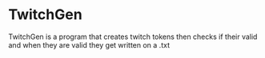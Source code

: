 # TwitchGen
TwitchGen is a program that creates twitch tokens then checks if their valid and when they are valid they get written on a .txt
